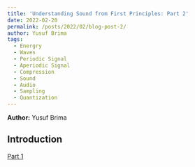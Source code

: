 ```yaml
---
title: 'Understanding Sound from First Principles: Part 2'
date: 2022-02-20
permalink: /posts/2022/02/blog-post-2/
author: Yusuf Brima
tags:
  - Energry
  - Waves
  - Periodic Signal
  - Aperiodic Signal
  - Compression
  - Sound
  - Audio
  - Sampling
  - Quantization
---
```

<p class="page__date"><strong>
  <i class="fa fa-fw fa-user" aria-hidden="true"></i> Author:</strong>
  Yusuf Brima
</p>


<h2>Introduction</h2>
<p style="text-align:justify;">
<a href='https://yusufbrima.github.io/posts/2022/02/blog-post-1/'>Part 1</a>
<p>



<!-- <h2>References</h2> -->

